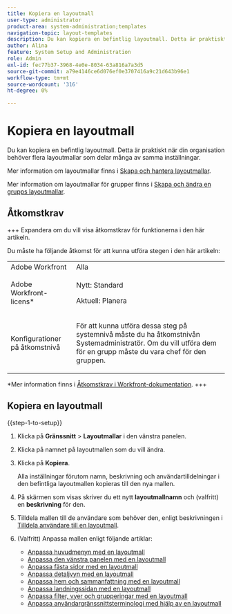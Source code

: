 ```yaml
---
title: Kopiera en layoutmall
user-type: administrator
product-area: system-administration;templates
navigation-topic: layout-templates
description: Du kan kopiera en befintlig layoutmall. Detta är praktiskt när din organisation behöver flera layoutmallar som delar många av samma inställningar.
author: Alina
feature: System Setup and Administration
role: Admin
exl-id: fec77b37-3968-4e0e-8034-63a816a7a3d5
source-git-commit: a79e4146ce6d076ef0e3707416a9c21d643b96e1
workflow-type: tm+mt
source-wordcount: '316'
ht-degree: 0%

---
```


# Kopiera en layoutmall

<!--Audited: 09/2024-->

Du kan kopiera en befintlig layoutmall. Detta är praktiskt när din organisation behöver flera layoutmallar som delar många av samma inställningar.

Mer information om layoutmallar finns i [Skapa och hantera layoutmallar](../../../administration-and-setup/customize-workfront/use-layout-templates/create-and-manage-layout-templates.md).

Mer information om layoutmallar för grupper finns i [Skapa och ändra en grupps layoutmallar](../../../administration-and-setup/manage-groups/work-with-group-objects/create-and-modify-a-groups-layout-templates.md).

## Åtkomstkrav

+++ Expandera om du vill visa åtkomstkrav för funktionerna i den här artikeln.

Du måste ha följande åtkomst för att kunna utföra stegen i den här artikeln:

<table style="table-layout:auto"> 
 <col> 
 <col> 
 <tbody> 
  <tr> 
   <td role="rowheader">Adobe Workfront</td> 
   <td>Alla</td> 
  </tr> 
  <tr> 
   <td role="rowheader">Adobe Workfront-licens*</td> 
   <td><p>Nytt: Standard</p>
   <p>Aktuell: Planera</p></td> 
  </tr> 
  <tr> 
   <td role="rowheader">Konfigurationer på åtkomstnivå</td> 
   <td> <p>För att kunna utföra dessa steg på systemnivå måste du ha åtkomstnivån Systemadministratör.
Om du vill utföra dem för en grupp måste du vara chef för den gruppen.</p> </td> 
  </tr> 
 </tbody> 
</table>

*Mer information finns i [Åtkomstkrav i Workfront-dokumentation](/help/quicksilver/administration-and-setup/add-users/access-levels-and-object-permissions/access-level-requirements-in-documentation.md).
+++

## Kopiera en layoutmall

{{step-1-to-setup}}

1. Klicka på **Gränssnitt** > **Layoutmallar** i den vänstra panelen.

1. Klicka på namnet på layoutmallen som du vill ändra.
1. Klicka på **Kopiera**.

   Alla inställningar förutom namn, beskrivning och användartilldelningar i den befintliga layoutmallen kopieras till den nya mallen.

1. På skärmen som visas skriver du ett nytt **layoutmallnamn** och (valfritt) en **beskrivning** för den.

1. Tilldela mallen till de användare som behöver den, enligt beskrivningen i [Tilldela användare till en layoutmall](../../../administration-and-setup/customize-workfront/use-layout-templates/assign-users-to-layout-template.md).
1. (Valfritt) Anpassa mallen enligt följande artiklar:

   * [Anpassa huvudmenyn med en layoutmall](../../../administration-and-setup/customize-workfront/use-layout-templates/customize-main-menu.md)
   * [Anpassa den vänstra panelen med en layoutmall](../../../administration-and-setup/customize-workfront/use-layout-templates/customize-left-panel.md)
   * [Anpassa fästa sidor med en layoutmall](../../../administration-and-setup/customize-workfront/use-layout-templates/customize-pinned-pages.md)
   * [Anpassa detaljvyn med en layoutmall](../../../administration-and-setup/customize-workfront/use-layout-templates/customize-details-view-layout-template.md)
   * [Anpassa hem och sammanfattning med en layoutmall](../../../administration-and-setup/customize-workfront/use-layout-templates/customize-home-summary-layout-template.md)
   * [Anpassa landningssidan med en layoutmall](../../../administration-and-setup/customize-workfront/use-layout-templates/customize-landing-page.md)
   * [Anpassa filter, vyer och grupperingar med en layoutmall](../../../administration-and-setup/customize-workfront/use-layout-templates/customize-fvg-list-controls-layout-template.md)
   * [Anpassa användargränssnittsterminologi med hjälp av en layoutmall](../../../administration-and-setup/customize-workfront/use-layout-templates/customize-terminology.md)
